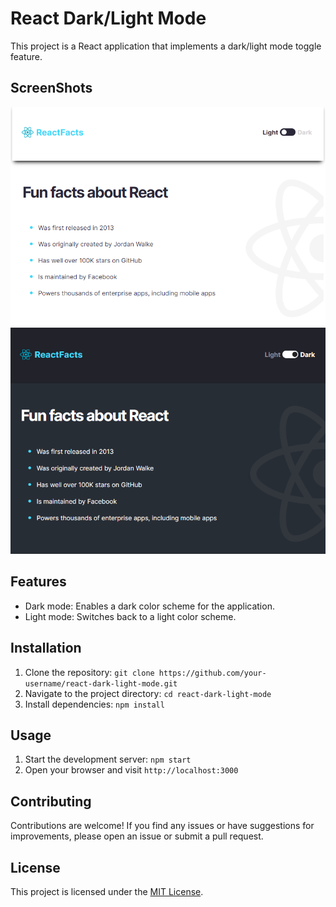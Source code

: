 # React Dark/Light Mode

This project is a React application that implements a dark/light mode toggle feature.

## ScreenShots

<div align="center">
  <img src='/src/Images/mainAppLight.png' alt='Main APP' />
</div>

<div align="center">
  <img src='/src/Images/mainAppDark.png' alt='Main APP' />
</div>

## Features

- Dark mode: Enables a dark color scheme for the application.
- Light mode: Switches back to a light color scheme.

## Installation

1. Clone the repository: `git clone https://github.com/your-username/react-dark-light-mode.git`
2. Navigate to the project directory: `cd react-dark-light-mode`
3. Install dependencies: `npm install`

## Usage

1. Start the development server: `npm start`
2. Open your browser and visit `http://localhost:3000`

## Contributing

Contributions are welcome! If you find any issues or have suggestions for improvements, please open an issue or submit a pull request.

## License

This project is licensed under the [MIT License](LICENSE).
